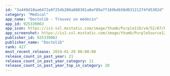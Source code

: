 ```yaml
---
id: "3a449d10aa6472a9f254b208a888301a0af89a7f169bdb58d03121274fd5302d"
category: "Medical"
app_name: "Doctolib - Trouvez un médecin"
app_id: 925339063
app_icon: https://is1-ssl.mzstatic.com/image/thumb/Purple116/v4/52/67/b6/5267b658-ac8a-46c2-bf6c-1d0ffe688cbd/AppIcon-0-0-1x_U007emarketing-0-0-0-7-0-0-sRGB-0-0-0-GLES2_U002c0-512MB-85-220-0-0.png/1024x1024bb.png
app_screenshot: https://is1-ssl.mzstatic.com/image/thumb/PurpleSource126/v4/f1/65/c4/f165c417-c6ba-f481-6d85-97ace327354b/af01029d-a7f9-4393-a6e6-9a8e5dd98f16_IOS-A-1.png/1284x2778bb.png
publisher_id: 925339062
publisher_name: "Doctolib"
rank: 427
most_recent_release: 2024-01-29 00:00:00
release_count_in_past_year: 21
release_count_in_past_year_category: 11
release_count_in_past_year_top_in_category: 20
---
```

